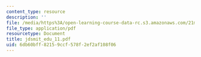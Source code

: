 ```yaml
---
content_type: resource
description: ''
file: /media/https%3A/open-learning-course-data-rc.s3.amazonaws.com/21m-735-technical-design-scenery-mechanisms-and-special-effects-spring-2004/6db60bff82159ccf578f2ef2af108f06_jdsmit_edu_11.pdf
file_type: application/pdf
resourcetype: Document
title: jdsmit_edu_11.pdf
uid: 6db60bff-8215-9ccf-578f-2ef2af108f06
---
```


